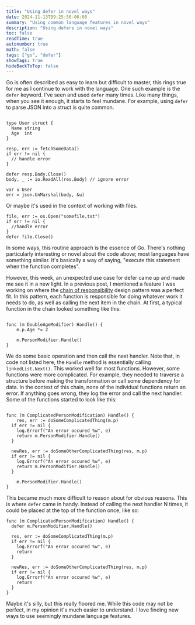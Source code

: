 ```yaml
---
title: "Using defer in novel ways"
date: 2024-11-13T09:25:56-06:00
summary: "Using common language features in novel ways"
description: "Using defers in novel ways"
toc: false
readTime: true
autonumber: true
math: false
tags: ["go", "defer"]
showTags: true
hideBackToTop: false
---
```


Go is often described as easy to learn but difficult to master, this rings true for me as I continue to work with the language. One such example is the `defer` keyword. I've seen and used `defer` many times. Like many things, when you see it enough, it starts to feel mundane. For example, using `defer` to parse JSON into a struct is quite common.

```golang

type User struct {
  Name string
  Age  int
}

resp, err := fetchSomeData()
if err != nil {
  // handle error
}

defer resp.Body.Close()
body, _ := io.ReadAll(res.Body) // ignore error

var u User
err = json.UnMarshal(body, &u)

```

Or maybe it's used in the context of working with files.

```golang
file, err := os.Open("somefile.txt")
if err != nil {
  //handle error
}
defer file.Close()

```
In some ways, this routine approach is the essence of Go. There's nothing particularly interesting or novel about the code above; most languages have something similar. It's basically a way of saying, "execute this statement when the function completes".

However, this week, an unexpected use case for defer came up and made me see it in a new light. In a previous post, I mentioned a feature I was working on where the [chain of responsibility](https://en.wikipedia.org/wiki/Chain-of-responsibility_pattern) design pattern was a perfect fit. In this pattern, each function is responsible for doing whatever work it needs to do, as well as calling the next item in the chain. At first, a typical function in the chain looked something like this:

```golang

func (m DoubleAgeModifier) Handle() {
	m.p.Age *= 2

	m.PersonModifier.Handle()
}

```
We do some basic operation and then call the next handler. Note that, in code not listed here, the `Handle` method is essentially calling `linkedList.Next()`. This worked well for most functions. However, some functions were more complicated. For example, they needed to traverse a structure before making the transformation or call some dependency for data. In the context of this chain, none of the individual functions return an error. If anything goes wrong, they log the error and call the next handler. Some of the functions started to look like this:

```golang

func (m ComplicatedPersonModification) Handle() {
	res, err := doSomeComplicatedThing(m.p)
  if err != nil {
    log.Errorf("An error occured %w", e)
    return m.PersonModifier.Handle()
  }

  newRes, err := doSomeOtherComplicatedThing(res, m.p)
  if err != nil {
    log.Errorf("An error occured %w", e)
    return m.PersonModifier.Handle()
  }

	m.PersonModifier.Handle()
}

```

This became much more difficult to reason about for obvious reasons. This is where `defer` came in handy. Instead of calling the next handler N times, it could be placed at the top of the function once, like so:

```golang
func (m ComplicatedPersonModification) Handle() {
  defer m.PersonModifier.Handle()

  res, err := doSomeComplicatedThing(m.p)
  if err != nil {
    log.Errorf("An error occured %w", e)
    return
  }

  newRes, err := doSomeOtherComplicatedThing(res, m.p)
  if err != nil {
    log.Errorf("An error occured %w", e)
    return
  }
}
```

Maybe it's silly, but this really floored me. While this code may not be perfect, in my opinion it's much easier to understand. I love finding new ways to use seemingly mundane language features.
